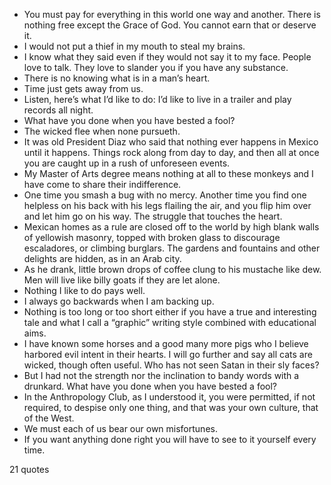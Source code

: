  - You must pay for everything in this world one way and another. There is nothing free except the Grace of God. You cannot earn that or deserve it.
 - I would not put a thief in my mouth to steal my brains.
 - I know what they said even if they would not say it to my face. People love to talk. They love to slander you if you have any substance.
 - There is no knowing what is in a man’s heart.
 - Time just gets away from us.
 - Listen, here’s what I’d like to do: I’d like to live in a trailer and play records all night.
 - What have you done when you have bested a fool?
 - The wicked flee when none pursueth.
 - It was old President Diaz who said that nothing ever happens in Mexico until it happens. Things rock along from day to day, and then all at once you are caught up in a rush of unforeseen events.
 - My Master of Arts degree means nothing at all to these monkeys and I have come to share their indifference.
 - One time you smash a bug with no mercy. Another time you find one helpless on his back with his legs flailing the air, and you flip him over and let him go on his way. The struggle that touches the heart.
 - Mexican homes as a rule are closed off to the world by high blank walls of yellowish masonry, topped with broken glass to discourage escaladores, or climbing burglars. The gardens and fountains and other delights are hidden, as in an Arab city.
 - As he drank, little brown drops of coffee clung to his mustache like dew. Men will live like billy goats if they are let alone.
 - Nothing I like to do pays well.
 - I always go backwards when I am backing up.
 - Nothing is too long or too short either if you have a true and interesting tale and what I call a “graphic” writing style combined with educational aims.
 - I have known some horses and a good many more pigs who I believe harbored evil intent in their hearts. I will go further and say all cats are wicked, though often useful. Who has not seen Satan in their sly faces?
 - But I had not the strength nor the inclination to bandy words with a drunkard. What have you done when you have bested a fool?
 - In the Anthropology Club, as I understood it, you were permitted, if not required, to despise only one thing, and that was your own culture, that of the West.
 - We must each of us bear our own misfortunes.
 - If you want anything done right you will have to see to it yourself every time.

21 quotes